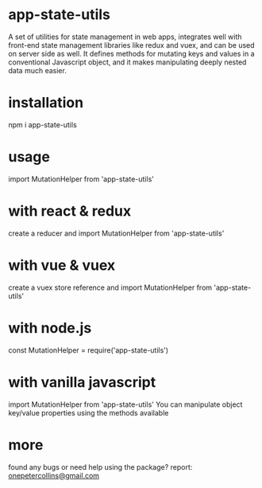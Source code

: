 # app-state-utils
A set of utilities for state management in web apps, integrates well with front-end state management libraries like redux and vuex, and can be used on server side as well. It defines methods for mutating keys and values in a conventional Javascript object, and it makes manipulating deeply nested data much easier.

# installation
npm i app-state-utils

# usage
import MutationHelper from 'app-state-utils'

# with react & redux
create a reducer and import MutationHelper from 'app-state-utils'

# with vue & vuex
create a vuex store reference and import MutationHelper from 'app-state-utils'

# with node.js
const MutationHelper = require('app-state-utils')

# with vanilla javascript
import MutationHelper from 'app-state-utils'
You can manipulate object key/value properties using the methods available

# more
found any bugs or need help using the package?
report: onepetercollins@gmail.com
